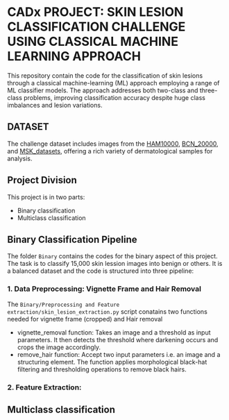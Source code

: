 # CADx PROJECT: SKIN LESION CLASSIFICATION CHALLENGE USING CLASSICAL MACHINE LEARNING APPROACH 
This repository contain the code for the classification of skin lesions through a classical machine-learning (ML) approach employing a range of ML classifier models. The approach addresses both two-class and three-class problems, improving classification accuracy despite huge class imbalances and lesion variations.

## DATASET
The challenge dataset includes images from the [HAM10000](https://dataverse.harvard.edu/dataset.xhtml?persistentId=doi:10.7910/DVN/DBW86T), [BCN_20000](https://paperswithcode.com/dataset/bcn-20000), and [MSK_datasets](https://paperswithcode.com/dataset/msk), offering a rich variety of dermatological samples for analysis.

## Project Division
This project is in two parts:
* Binary classification
* Multiclass classification

## Binary Classification Pipeline
The folder `Binary` contains the codes for the binary aspect of this project. The task is to classify 15,000 skin lession images into benign or others. It is a balanced dataset and the code is structured into three pipeline:

### 1. Data Preprocessing: Vignette Frame and Hair Removal
The `Binary/Preprocessing and Feature extraction/skin_lesion_extraction.py` script conatains two functions needed for vignette frame (cropped) and Hair removal
* vignette_removal function: Takes an image and a threshold as input parameters. It then detects the threshold where darkening occurs and crops the image accordingly.
* remove_hair function: Accept two input parameters i.e. an image and a structuring element. The function applies morphological black-hat filtering and thresholding operations to remove black hairs.

### 2. Feature Extraction:


## Multiclass classification
